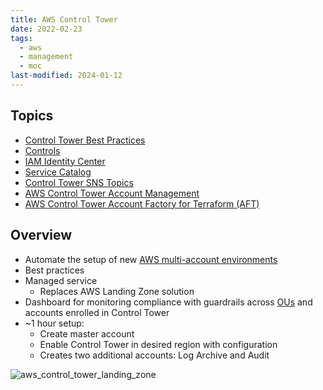 ```yaml
---
title: AWS Control Tower
date: 2022-02-23
tags:
  - aws
  - management
  - moc
last-modified: 2024-01-12
---
```


## Topics

- [Control Tower Best Practices](notes/AWS%20Control%20Tower%20Best%20Practices.md)
- [Controls](notes/AWS%20Control%20Tower%20Controls.md)
- [IAM Identity Center](notes/AWS%20IAM%20Identity%20Center.md)
- [Service Catalog](notes/AWS%20Service%20Catalog.md)
- [Control Tower SNS Topics](notes/AWS%20Control%20Tower%20SNS%20Topics.md)
- [AWS Control Tower Account Management](notes/AWS%20Control%20Tower%20Account%20Management.md)
- [AWS Control Tower Account Factory for Terraform (AFT)](notes/AWS%20Control%20Tower%20Account%20Factory%20for%20Terraform%20(AFT).md)

## Overview

- Automate the setup of new [AWS multi-account environments](notes/AWS%20Multi-Account%20Strategies.md)
- Best practices
- Managed service
	- Replaces AWS Landing Zone solution
- Dashboard for monitoring compliance with guardrails across [OUs](notes/AWS%20Organization%20Hierarchy.md) and accounts enrolled in Control Tower
- ~1 hour setup:
	- Create master account
	- Enable Control Tower in desired region with configuration
	- Creates two additional accounts: Log Archive and Audit

![aws_control_tower_landing_zone](files/aws_control_tower_landing_zone.svg)
